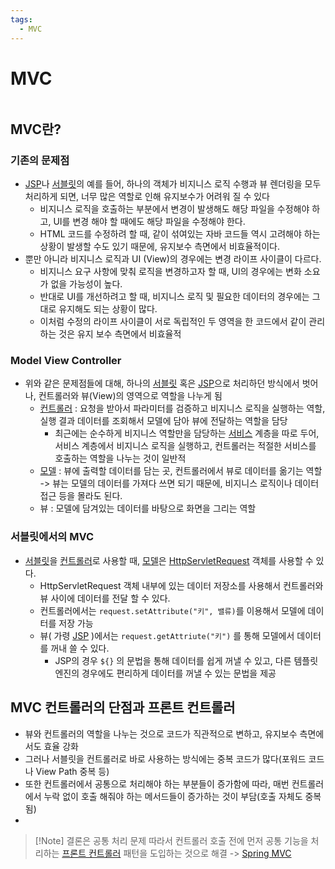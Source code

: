 ```yaml
---
tags:
  - MVC
---
```


# MVC

```table-of-contents
```

##  MVC란?


### 기존의 문제점

- [JSP](../../CS/Web/JSP.md)나 [서블릿](../../CS/Web/서블릿.md)의 예를 들어, 하나의 객체가 비지니스 로직 수행과 뷰 렌더링을 모두 처리하게 되면, 너무 많은 역할로 인해 유지보수가 어려워 질 수 있다
	- 비지니스 로직을 호출하는 부분에서 변경이 발생해도 해당 파일을 수정해야 하고, UI를 변경 해야 할 때에도 해당 파일을 수정해야 한다.
	- HTML 코드를 수정하려 할 때, 같이 섞여있는 자바 코드들 역시 고려해야 하는 상황이 발생할 수도 있기 때문에, 유지보수 측면에서 비효율적이다.
- 뿐만 아니라 비지니스 로직과 UI (View)의 경우에는 변경 라이프 사이클이 다르다.
	- 비지니스 요구 사항에 맞춰 로직을 변경하고자 할 때, UI의 경우에는 변화 소요가 없을 가능성이 높다.
	- 반대로 UI를 개선하려고 할 때, 비지니스 로직 및 필요한 데이터의 경우에는 그대로 유지해도 되는 상황이 많다.
	- 이처럼 수정의 라이프 사이클이 서로 독립적인 두 영역을 한 코드에서 같이 관리하는 것은 유지 보수 측면에서 비효율적


### Model View Controller

- 위와 같은 문제점들에 대해, 하나의 [서블릿](../../CS/Web/서블릿.md) 혹은 [JSP](../../CS/Web/JSP.md)으로 처리하던 방식에서 벗어나, 컨트롤러와 뷰(View)의 영역으로 역할을 나누게 됨
	- [컨트롤러](Controller.md) : 요청을 받아서 파라미터를 검증하고 비지니스 로직을 실행하는 역할, 실행 결과 데이터를 조회해서 모델에 담아 뷰에 전달하는 역할을 담당
		- 최근에는 순수하게 비지니스 역할만을 담당하는 [서비스](../../미완성%20문서/Service.md) 계층을 따로 두어, 서비스 계층에서 비지니스 로직을 실행하고, 컨트롤러는 적절한 서비스를 호출하는 역할을 나누는 것이 일반적
	- [모델](../../미완성%20문서/Model.md) : 뷰에 출력할 데이터를 담는 곳, 컨트롤러에서 뷰로 데이터를 옮기는 역할 -> 뷰는 모델의 데이터를 가져다 쓰면 되기 때문에, 비지니스 로직이나 데이터 접근 등을 몰라도 된다.
	- 뷰 : 모델에 담겨있는 데이터를 바탕으로 화면을 그리는 역할


### 서블릿에서의 MVC

- [서블릿](../../CS/Web/서블릿.md)을 [컨트롤러](Controller.md)로 사용할 때, [모델](../../미완성%20문서/Model.md)은 [HttpServletRequest](HttpServletRequest.md) 객체를 사용할 수 있다.
	- HttpServletRequest 객체 내부에 있는 데이터 저장소를 사용해서 컨트롤러와 뷰 사이에 데이터를 전달 할 수 있다.
	- 컨트롤러에서는 `request.setAttribute("키", 밸류)`를 이용해서 모델에 데이터를 저장 가능
	- 뷰( 가령 [JSP](../../CS/Web/JSP.md) )에서는 `request.getAttriute("키")` 를 통해 모델에서 데이터를 꺼내 쓸 수 있다.
		- JSP의 경우 `${}` 의 문법을 통해 데이터를 쉽게 꺼낼 수 있고, 다른 템플릿 엔진의 경우에도 편리하게 데이터를 꺼낼 수 있는 문법을 제공


## MVC 컨트롤러의 단점과 프론트 컨트롤러

- 뷰와 컨트롤러의 역할을 나누는 것으로 코드가 직관적으로 변하고, 유지보수 측면에서도 효율 강화
- 그러나 서블릿을 컨트롤러로 바로 사용하는 방식에는 중복 코드가 많다(포워드 코드나 View Path 중복 등)
- 또한 컨트롤러에서 공통으로 처리해야 하는 부분들이 증가함에 따라, 매번 컨트롤러에서 누락 없이 호출 해줘야 하는 메서드들이 증가하는 것이 부담(호출 자체도 중복됨)
- 
> [!Note] 결론은 공통 처리 문제
> 따라서  컨트롤러 호출 전에 먼저 공통 기능을 처리하는 [프론트 컨트롤러](프론트%20컨트롤러.md) 패턴을 도입하는 것으로 해결 
> -> [Spring MVC](스프링%20MVC.md)
